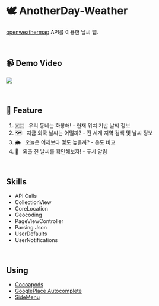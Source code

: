 # 🕊 AnotherDay-Weather
[openweathermap](https://openweathermap.org/) API를 이용한 날씨 앱.  

<br>

## 📹 Demo Video
[![](http://img.youtube.com/vi/d8-EWUAslgQ/0.jpg)](http://www.youtube.com/watch?v=d8-EWUAslgQ "")

<br>

## 🌿 Feature
1. 🇰🇷 &nbsp;&nbsp;우리 동네는 화창해! - 현재 위치 기반 날씨 정보
2. 🗺 &nbsp;&nbsp;지금 외국 날씨는 어떨까? - 전 세계 지역 검색 및 날씨 정보
3. 🌦 &nbsp;&nbsp;오늘은 어제보다 몇도 높을까? - 온도 비교
4. 📢 &nbsp;&nbsp;외출 전 날씨를 확인해보자! - 푸시 알림

<br>

## Skills
* API Calls
* CollectionView
* CoreLocation
* Geocoding
* PageViewController
* Parsing Json
* UserDefaults
* UserNotifications

<br>

## Using
* [Cocoapods](https://cocoapods.org/)
* [GooglePlace Autocomplete](https://developers.google.com/maps/documentation/places/web-service/overview?hl=ko)
* [SideMenu](https://github.com/jonkykong/SideMenu)
